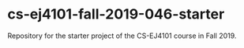 # cs-ej4101-fall-2019-046-starter
Repository for the starter project of the CS-EJ4101 course in Fall 2019.

